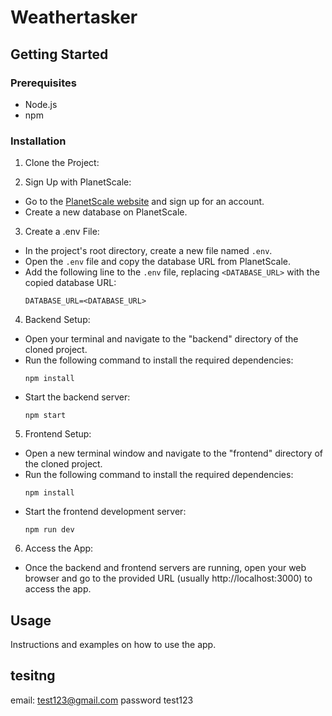 # Weathertasker



## Getting Started

### Prerequisites
- Node.js 
- npm 

### Installation

1. Clone the Project:


2. Sign Up with PlanetScale:
- Go to the [PlanetScale website](https://planetscale.com/) and sign up for an account.
- Create a new database on PlanetScale.

3. Create a .env File:
- In the project's root directory, create a new file named `.env`.
- Open the `.env` file and copy the database URL from PlanetScale.
- Add the following line to the `.env` file, replacing `<DATABASE_URL>` with the copied database URL:
  ```
  DATABASE_URL=<DATABASE_URL>
  ```

4. Backend Setup:
- Open your terminal and navigate to the "backend" directory of the cloned project.
- Run the following command to install the required dependencies:
  ```
  npm install
  ```
- Start the backend server:
  ```
  npm start
  ```

5. Frontend Setup:
- Open a new terminal window and navigate to the "frontend" directory of the cloned project.
- Run the following command to install the required dependencies:
  ```
  npm install
  ```
- Start the frontend development server:
  ```
  npm run dev
  ```

6. Access the App:
- Once the backend and frontend servers are running, open your web browser and go to the provided URL (usually http://localhost:3000) to access the app.

## Usage

Instructions and examples on how to use the app.


## tesitng

email: test123@gmail.com
password test123